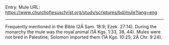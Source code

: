 Entry: Mule
URL: https://www.churchofjesuschrist.org/study/scriptures/bd/mule?lang=eng

---

Frequently mentioned in the Bible (2Â Sam. 18:9; Ezek. 27:14). During the monarchy the mule was the royal animal (1Â Kgs. 1:33, 38, 44). Mules were not bred in Palestine; Solomon imported them (1Â Kgs. 10:25; 2Â Chr. 9:24).

